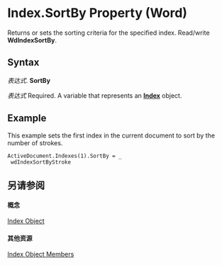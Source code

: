 
# Index.SortBy Property (Word)

Returns or sets the sorting criteria for the specified index. Read/write  **WdIndexSortBy**.


## Syntax

 _表达式_. **SortBy**

 _表达式_ Required. A variable that represents an **[Index](6a2aab98-485b-01c3-8d9b-9e108b455e22.md)** object.


## Example

This example sets the first index in the current document to sort by the number of strokes.


```
ActiveDocument.Indexes(1).SortBy = _ 
 wdIndexSortByStroke
```


## 另请参阅


#### 概念


[Index Object](6a2aab98-485b-01c3-8d9b-9e108b455e22.md)
#### 其他资源


[Index Object Members](http://msdn.microsoft.com/library/de9f0a3c-dd30-84bd-e122-2d20fa6b3d37%28Office.15%29.aspx)